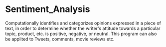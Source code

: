 # Sentiment_Analysis
Computationally identifies and categorizes opinions expressed in a piece of text, in order to determine whether the writer's attitude towards a particular topic, product, etc. is positive, negative, or neutral. This program can also be applited to Tweets, comments, movie reviews etc.
